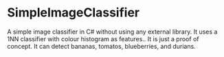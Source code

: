 # SimpleImageClassifier
A simple image classifier in C# without using any external library. It uses a 1NN classifier with colour histogram as features.. It is just a proof of concept. It can detect bananas, tomatos, blueberries, and durians.
